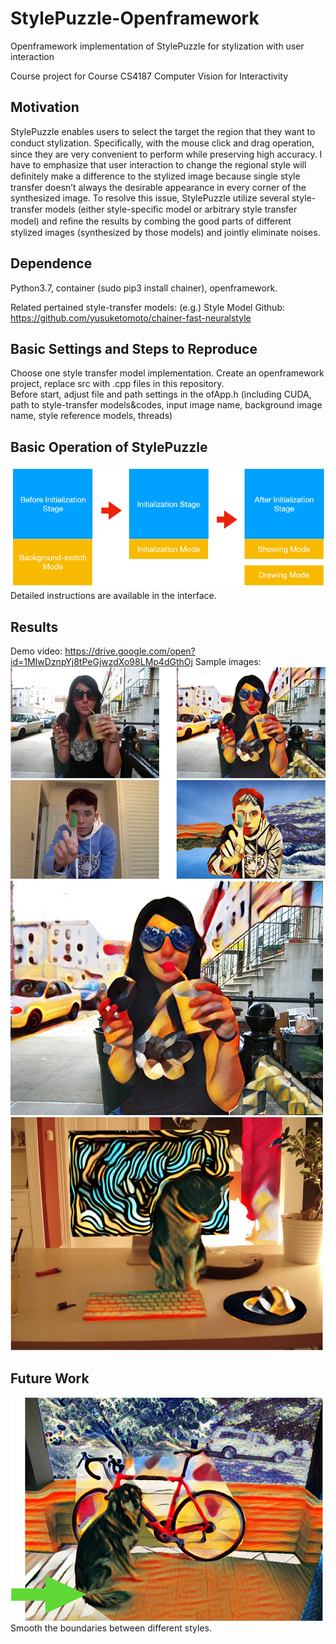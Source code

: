 # StylePuzzle-Openframework
Openframework implementation of StylePuzzle for stylization with user interaction

Course project for Course CS4187 Computer Vision for Interactivity

## Motivation
StylePuzzle enables users to select the target the region that they want to conduct stylization. Speciﬁcally, with the mouse click and drag operation, since they are very convenient to perform while preserving high accuracy. I have to emphasize that user interaction to change the regional style will deﬁnitely make a difference to the stylized image because single style transfer doesn’t always the desirable appearance in every corner of the synthesized image. To resolve this issue, StylePuzzle utilize several style-transfer models (either style-speciﬁc model or arbitrary style transfer model) and reﬁne the results by combing the good parts of different stylized images (synthesized by those models) and jointly eliminate noises.

## Dependence
Python3.7, container (sudo pip3 install chainer), openframework.

Related pertained style-transfer models: (e.g.)
Style Model Github: https://github.com/yusuketomoto/chainer-fast-neuralstyle 

## Basic Settings and Steps to Reproduce
Choose one style transfer model implementation.
Create an openframework project, replace src with .cpp files in this repository.  
Before start, adjust file and path settings in the ofApp.h (including CUDA, path to style-transfer models&codes, input image name, background image name, style reference models, threads)

## Basic Operation of StylePuzzle
![](flowchart.png)
Detailed instructions are available in the interface.

## Results
Demo video: https://drive.google.com/open?id=1MIwDznpYj8tPeGjwzdXo98LMp4dGthOj
Sample images:
![](compare1.png)
![](compare2.png)
![](result1.png)
![](result2.png)

## Future Work
![](limitation.png)
 Smooth the boundaries between different styles.

